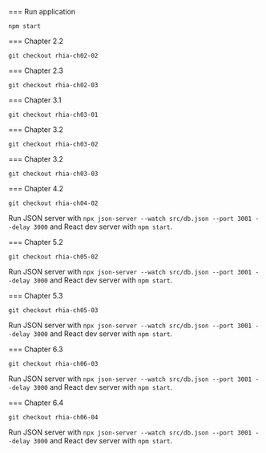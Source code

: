 === Run application

```
npm start
```

=== Chapter 2.2

```
git checkout rhia-ch02-02
```

=== Chapter 2.3

```
git checkout rhia-ch02-03
```

=== Chapter 3.1

```
git checkout rhia-ch03-01
```

=== Chapter 3.2

```
git checkout rhia-ch03-02
```

=== Chapter 3.2

```
git checkout rhia-ch03-03
```

=== Chapter 4.2

```
git checkout rhia-ch04-02
```

Run JSON server with `npx json-server --watch src/db.json --port 3001 --delay 3000` and React dev server 
with `npm start`.


=== Chapter 5.2

```
git checkout rhia-ch05-02
```

Run JSON server with `npx json-server --watch src/db.json --port 3001 --delay 3000` and React dev server
with `npm start`.


=== Chapter 5.3

```
git checkout rhia-ch05-03
```

Run JSON server with `npx json-server --watch src/db.json --port 3001 --delay 3000` and React dev server
with `npm start`.

=== Chapter 6.3

```
git checkout rhia-ch06-03
```

Run JSON server with `npx json-server --watch src/db.json --port 3001 --delay 3000` and React dev server
with `npm start`.

=== Chapter 6.4

```
git checkout rhia-ch06-04
```

Run JSON server with `npx json-server --watch src/db.json --port 3001 --delay 3000` and React dev server
with `npm start`.

